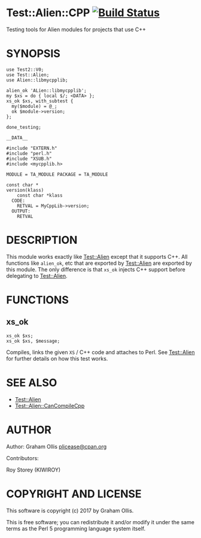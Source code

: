 # Test::Alien::CPP [![Build Status](https://secure.travis-ci.org/Perl5-Alien/Test-Alien-CPP.png)](http://travis-ci.org/Perl5-Alien/Test-Alien-CPP)

Testing tools for Alien modules for projects that use C++

# SYNOPSIS

    use Test2::V0;
    use Test::Alien;
    use Alien::libmycpplib;
    
    alien_ok 'ALien::libmycpplib';
    my $xs = do { local $/; <DATA> };
    xs_ok $xs, with_subtest {
      my($module) = @_;
      ok $module->version;
    };
    
    done_testing;
    
    __DATA__
    
    #include "EXTERN.h"
    #include "perl.h"
    #include "XSUB.h"
    #include <mycpplib.h>
    
    MODULE = TA_MODULE PACKAGE = TA_MODULE
    
    const char *
    version(klass)
        const char *klass
      CODE:
        RETVAL = MyCppLib->version;
      OUTPUT:
        RETVAL

# DESCRIPTION

This module works exactly like [Test::Alien](https://metacpan.org/pod/Test::Alien) except that it supports C++.  All
functions like `alien_ok`, etc that are exported by [Test::Alien](https://metacpan.org/pod/Test::Alien) are exported
by this module.  The only difference is that `xs_ok` injects C++ support before
delegating to [Test::Alien](https://metacpan.org/pod/Test::Alien).

# FUNCTIONS

## xs\_ok

    xs_ok $xs;
    xs_ok $xs, $message;

Compiles, links the given `XS` / C++ code and attaches to Perl.
See [Test::Alien](https://metacpan.org/pod/Test::Alien) for further details on how this test works.

# SEE ALSO

- [Test::Alien](https://metacpan.org/pod/Test::Alien)
- [Test::Alien::CanCompileCpp](https://metacpan.org/pod/Test::Alien::CanCompileCpp)

# AUTHOR

Author: Graham Ollis <plicease@cpan.org>

Contributors:

Roy Storey (KIWIROY)

# COPYRIGHT AND LICENSE

This software is copyright (c) 2017 by Graham Ollis.

This is free software; you can redistribute it and/or modify it under
the same terms as the Perl 5 programming language system itself.
